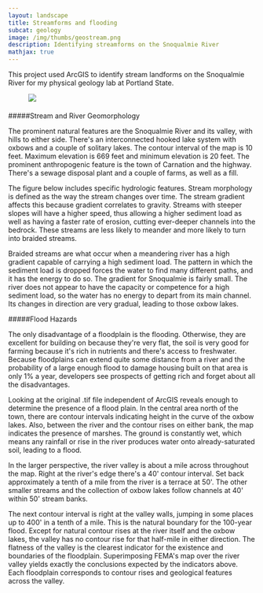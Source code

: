 ```yaml
--- 
layout: landscape
title: Streamforms and flooding
subcat: geology
image: /img/thumbs/geostream.png
description: Identifying streamforms on the Snoqualmie River
mathjax: true
---
```


This project used ArcGIS to identify stream landforms on the Snoqualmie River for my physical geology lab at Portland State. 

<div style="margin: 0 auto; width: 423px; margin-bottom: 20px;"> <img src="https://jenner.smugmug.com/Geology-Labs/i-JTTqM8j/0/XL/hydrologic-XL.png"></div>

#####Stream and River Geomorphology

The prominent natural features are the Snoqualmie River and its valley, with hills to either side. There's an interconnected hooked lake system with oxbows and a couple of solitary lakes. The contour interval of the map is 10 feet. Maximum elevation is 669 feet and minimum elevation is 20 feet. The prominent anthropogenic feature is the town of Carnation and the highway. There's a sewage disposal plant and a couple of farms, as well as a fill. 

The figure below includes specific hydrologic features. Stream morphology is defined as the way the stream changes over time. The stream gradient affects this because gradient correlates to gravity. Streams with steeper slopes will have a higher speed, thus allowing a higher sediment load as well as having a faster rate of erosion, cutting ever-deeper channels into the bedrock. These streams are less likely to meander and more likely to turn into braided streams. 

Braided streams are what occur when a meandering river has a high gradient capable of carrying a high sediment load. The pattern in which the sediment load is dropped forces the water to find many different paths, and it has the energy to do so. The gradient for Snoqualmie is fairly small. The river does not appear to have the capacity or competence for a high sediment load, so the water has no energy to depart from its main channel. Its changes in direction are very gradual, leading to those oxbow lakes.

#####Flood Hazards

The only disadvantage of a floodplain is the flooding. Otherwise, they are excellent for building on because they're very flat, the soil is very good for farming because it's rich in nutrients and there's access to freshwater. Because floodplains can extend quite some distance from a river and the probability of a large enough flood to damage housing built on that area is only 1% a year, developers see prospects of getting rich and forget about all the disadvantages.

Looking at the original .tif file independent of ArcGIS reveals enough to determine the presence of a flood plain. In the central area north of the town, there are contour intervals indicating height in the curve of the oxbow lakes. Also, between the river and the contour rises on either bank, the map indicates the presence of marshes. The ground is constantly wet, which means any rainfall or rise in the river produces water onto already-saturated soil, leading to a flood.

In the larger perspective, the river valley is about a mile across throughout the map. Right at the river's edge there's a 40' contour interval. Set back approximately a tenth of a mile from the river is a terrace at 50'. The other smaller streams and the collection of oxbow lakes follow channels at 40' within 50' stream banks.

The next contour interval is right at the valley walls, jumping in some places up to 400' in a tenth of a mile. This is the natural boundary for the 100-year flood. Except for natural contour rises at the river itself and the oxbow lakes, the valley has no contour rise for that half-mile in either direction. The flatness of the valley is the clearest indicator for the existence and boundaries of the floodplain. Superimposing FEMA's map over the river valley yields exactly the conclusions expected by the indicators above. Each floodplain corresponds to contour rises and geological features across the valley.


